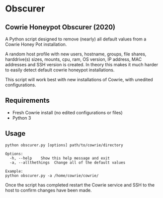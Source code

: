 # Obscurer

## Cowrie Honeypot Obscurer (2020)

A Python script designed to remove (nearly) all default values from a Cowrie Honey Pot installation. 

A random host profile with new users, hostname, groups, file shares, harddrive(s) sizes, mounts, cpu, ram, OS version, IP address, MAC addresses and SSH version is created. In theory this makes it much harder to easily detect default cowrie honeypot installations.

This script will work best with new installations of Cowrie, with unedited configurations.

## Requirements

* Fresh Cowrie install (no edited configurations or files)
* Python 3

## Usage

```
python obscurer.py [options] path/to/cowrie/directory

Options:
  -h, --help    Show this help message and exit
  -a, --allthethings  Change all of the default values
  
Example:
python obscurer.py -a /home/cowrie/cowrie/
```

Once the script has completed restart the Cowrie service and SSH to the host to confirm changes have been made.

